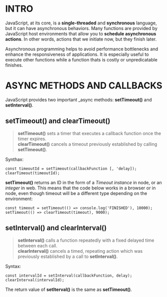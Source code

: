 
# INTRO

JavaScript, at its core, is a **single-threaded** and **synchronous** language, but it can have asynchronous behaviors.
Many functions are provided by JavaScript host environments that allow you to **schedule asynchronous actions**. In other words, actions that we initiate now, but they finish later.

Asynchronous programming helps to avoid performance bottlenecks and enhance the responsiveness of applications. It is especially useful to execute other functions while a function thats is costly or unpredicatable finishes.

# ASYNC METHODS AND CALLBACKS

JavaScript provides two important _async methods: **setTimeout()** and **setInterval()**.

## setTimeout() and clearTimeout()

> **setTimeout()** sets a timer that executes a callback function once the timer expires.<br>**clearTimeout()** cancels a timeout previously established by calling **setTimeout()**. 

Synthax:
```
const timeoutId = setTimeout(callbackFunction [, 'delay]);
clearTimeout(timeoutId);
```

**setTimeout()** returns an ID in the form of a *Timeout instance* in node, or an *integer* in web.
This means that the code below works in a browser or in node, even though timeout will be a different type depending on the environment:
```
const timeout = setTimeout(() => console.log('FINISHED'), 10000);
setTimeout(() => clearTimeout(timeout), 9000);
```



## setInterval() and clearInterval()

> **setInterval()** calls a function repeatedly with a fixed delayed time between each call.<br> **clearInterval()** cancels a timed, repeating action which was previously established by a call to **setInterval()**.

Syntax:
```
const intervalId = setInterval(callbackFunction, delay);
clearInterval(intervalId);
```
The return value of **setIterval()** is the same as **setTimeout()**.

